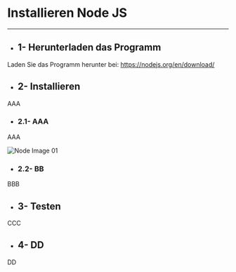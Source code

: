 # Installieren Node JS
----

- ## 1- Herunterladen das Programm
Laden Sie das Programm herunter bei:
https://nodejs.org/en/download/

- ## 2- Installieren
AAA

  - ### 2.1- AAA
  AAA

  ![Node Image 01](pics/node_01.PNG?raw=true "rpi-WeMo logo")

  - ### 2.2- BB
  BBB

- ## 3- Testen
CCC

- ## 4- DD
DD
